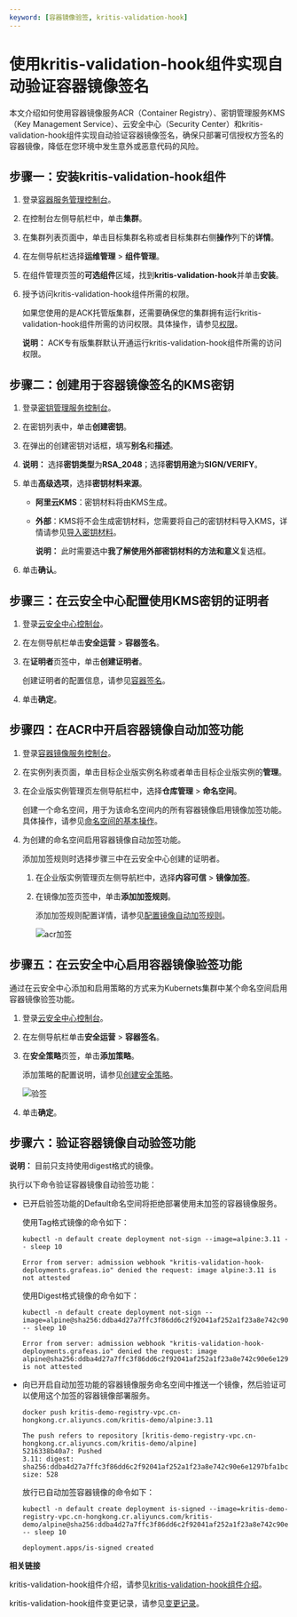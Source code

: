 ```yaml
---
keyword: [容器镜像验签, kritis-validation-hook]
---
```


# 使用kritis-validation-hook组件实现自动验证容器镜像签名

本文介绍如何使用容器镜像服务ACR（Container Registry）、密钥管理服务KMS（Key Management Service）、云安全中心（Security Center）和kritis-validation-hook组件实现自动验证容器镜像签名，确保只部署可信授权方签名的容器镜像，降低在您环境中发生意外或恶意代码的风险。

## 步骤一：安装kritis-validation-hook组件

1.  登录[容器服务管理控制台](https://cs.console.aliyun.com)。

2.  在控制台左侧导航栏中，单击**集群**。

3.  在集群列表页面中，单击目标集群名称或者目标集群右侧**操作**列下的**详情**。

4.  在左侧导航栏选择**运维管理** \> **组件管理**。

5.  在组件管理页签的**可选组件**区域，找到**kritis-validation-hook**并单击**安装**。

6.  授予访问kritis-validation-hook组件所需的权限。

    如果您使用的是ACK托管版集群，还需要确保您的集群拥有运行kritis-validation-hook组件所需的访问权限。具体操作，请参见[权限](/cn.zh-CN/新功能发布记录/组件介绍与变更记录/kritis-validation-hook/kritis-validation-hook组件介绍.mdsection_c7v_xxm_q88)。

    **说明：** ACK专有版集群默认开通运行kritis-validation-hook组件所需的访问权限。


## 步骤二：创建用于容器镜像签名的KMS密钥

1.  登录[密钥管理服务控制台](https://kms.console.aliyun.com)。

2.  在密钥列表中，单击**创建密钥**。

3.  在弹出的创建密钥对话框，填写**别名**和**描述**。

4.  **说明：** 选择**密钥类型**为**RSA\_2048**；选择**密钥用途**为**SIGN/VERIFY**。

5.  单击**高级选项**，选择**密钥材料来源**。

    -   **阿里云KMS**：密钥材料将由KMS生成。
    -   **外部**：KMS将不会生成密钥材料，您需要将自己的密钥材料导入KMS，详情请参见[导入密钥材料](/cn.zh-CN/密钥服务/密钥种类/使用对称密钥/导入密钥材料.md)。

        **说明：** 此时需要选中**我了解使用外部密钥材料的方法和意义**复选框。

6.  单击**确认**。


## 步骤三：在云安全中心配置使用KMS密钥的证明者

1.  登录[云安全中心控制台](https://yundun.console.aliyun.com/?p=sas)。

2.  在左侧导航栏单击**安全运营** \> **容器签名**。

3.  在**证明者**页签中，单击**创建证明者**。

    创建证明者的配置信息，请参见[容器签名](/cn.zh-CN/安全运营/容器签名.md)。

4.  单击**确定**。


## 步骤四：在ACR中开启容器镜像自动加签功能

1.  登录[容器镜像服务控制台](https://cr.console.aliyun.com/)。

2.  在实例列表页面，单击目标企业版实例名称或者单击目标企业版实例的**管理**。

3.  在企业版实例管理页左侧导航栏中，选择**仓库管理** \> **命名空间**。

    创建一个命名空间，用于为该命名空间内的所有容器镜像启用镜像加签功能。具体操作，请参见[命名空间的基本操作]()。

4.  为创建的命名空间启用容器镜像自动加签功能。

    添加加签规则时选择步骤三中在云安全中心创建的证明者。

    1.  在企业版实例管理页左侧导航栏中，选择**内容可信** \> **镜像加签**。

    2.  在镜像加签页签中，单击**添加加签规则**。

        添加加签规则配置详情，请参见[配置镜像自动加签规则]()。

        ![acr加签](https://static-aliyun-doc.oss-accelerate.aliyuncs.com/assets/img/zh-CN/3185659951/p100024.png)


## 步骤五：在云安全中心启用容器镜像验签功能

通过在云安全中心添加和启用策略的方式来为Kubernets集群中某个命名空间启用容器镜像验签功能。

1.  登录[云安全中心控制台](https://yundun.console.aliyun.com/?p=sas)。

2.  在左侧导航栏单击**安全运营** \> **容器签名**。

3.  在**安全策略**页签，单击**添加策略**。

    添加策略的配置说明，请参见[创建安全策略](/cn.zh-CN/安全运营/容器签名.md)。

    ![验签](https://static-aliyun-doc.oss-accelerate.aliyuncs.com/assets/img/zh-CN/4185659951/p100026.png)

4.  单击**确定**。


## 步骤六：验证容器镜像自动验签功能

**说明：** 目前只支持使用digest格式的镜像。

执行以下命令验证容器镜像自动验签功能：

-   已开启验签功能的Default命名空间将拒绝部署使用未加签的容器镜像服务。

    使用Tag格式镜像的命令如下：

    ```
    kubectl -n default create deployment not-sign --image=alpine:3.11 -- sleep 10
    ```

    ```
    Error from server: admission webhook "kritis-validation-hook-deployments.grafeas.io" denied the request: image alpine:3.11 is not attested
    ```

    使用Digest格式镜像的命令如下：

    ```
    kubectl -n default create deployment not-sign --image=alpine@sha256:ddba4d27a7ffc3f86dd6c2f92041af252a1f23a8e742c90e6e1297bfa1bc0c45 -- sleep 10
    ```

    ```
    Error from server: admission webhook "kritis-validation-hook-deployments.grafeas.io" denied the request: image alpine@sha256:ddba4d27a7ffc3f86dd6c2f92041af252a1f23a8e742c90e6e1297bfa1bc0c45 is not attested
    ```

-   向已开启自动加签功能的容器镜像服务命名空间中推送一个镜像，然后验证可以使用这个加签的容器镜像部署服务。

    ```
    docker push kritis-demo-registry-vpc.cn-hongkong.cr.aliyuncs.com/kritis-demo/alpine:3.11
    ```

    ```
    The push refers to repository [kritis-demo-registry-vpc.cn-hongkong.cr.aliyuncs.com/kritis-demo/alpine]
    5216338b40a7: Pushed
    3.11: digest: sha256:ddba4d27a7ffc3f86dd6c2f92041af252a1f23a8e742c90e6e1297bfa1bc0c45 size: 528
    ```

    放行已自动加签容器镜像的命令如下：

    ```
    kubectl -n default create deployment is-signed --image=kritis-demo-registry-vpc.cn-hongkong.cr.aliyuncs.com/kritis-demo/alpine@sha256:ddba4d27a7ffc3f86dd6c2f92041af252a1f23a8e742c90e6e1297bfa1bc0c45 -- sleep 10
    ```

    ```
    deployment.apps/is-signed created
    ```


**相关链接**  


kritis-validation-hook组件介绍，请参见[kritis-validation-hook组件介绍](/cn.zh-CN/新功能发布记录/组件介绍与变更记录/kritis-validation-hook/kritis-validation-hook组件介绍.md)。

kritis-validation-hook组件变更记录，请参见[变更记录](/cn.zh-CN/新功能发布记录/组件介绍与变更记录/kritis-validation-hook/变更记录.md)。

  


